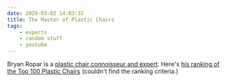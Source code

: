 ```yaml
---
date: 2020-03-02 14:03:32
title: The Master of Plastic Chairs
tags:
    - experts
    - random stuff
    - youtube
---
```


Bryan Ropar is a [plastic chair connoisseur and expert](https://www.youtube.com/channel/UCAajKTeS-mCS3PccJUrrIzw/about). Here's [his ranking of the Top 100 Plastic Chairs](https://www.youtube.com/watch?v=Q2UvVoTS460) (couldn't find the ranking criteria.)

